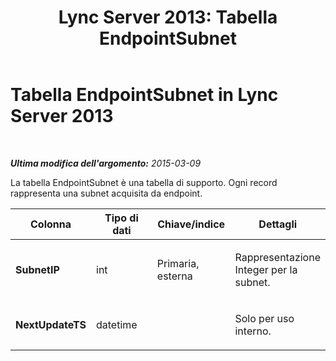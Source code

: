 ﻿---
title: 'Lync Server 2013: Tabella EndpointSubnet'
TOCTitle: Tabella EndpointSubnet
ms:assetid: d62e51d6-2117-4c41-adce-08f8d9d75ce0
ms:mtpsurl: https://technet.microsoft.com/it-it/library/Gg398933(v=OCS.15)
ms:contentKeyID: 49302104
ms.date: 08/24/2015
mtps_version: v=OCS.15
ms.translationtype: HT
---

# Tabella EndpointSubnet in Lync Server 2013

 

_**Ultima modifica dell'argomento:** 2015-03-09_

La tabella EndpointSubnet è una tabella di supporto. Ogni record rappresenta una subnet acquisita da endpoint.


<table>
<colgroup>
<col style="width: 25%" />
<col style="width: 25%" />
<col style="width: 25%" />
<col style="width: 25%" />
</colgroup>
<thead>
<tr class="header">
<th><strong>Colonna</strong></th>
<th><strong>Tipo di dati</strong></th>
<th><strong>Chiave/indice</strong></th>
<th><strong>Dettagli</strong></th>
</tr>
</thead>
<tbody>
<tr class="odd">
<td><p><strong>SubnetIP</strong></p></td>
<td><p>int</p></td>
<td><p>Primaria, esterna</p></td>
<td><p>Rappresentazione Integer per la subnet.</p></td>
</tr>
<tr class="even">
<td><p><strong>NextUpdateTS</strong></p></td>
<td><p>datetime</p></td>
<td><p></p></td>
<td><p>Solo per uso interno.</p></td>
</tr>
</tbody>
</table>

